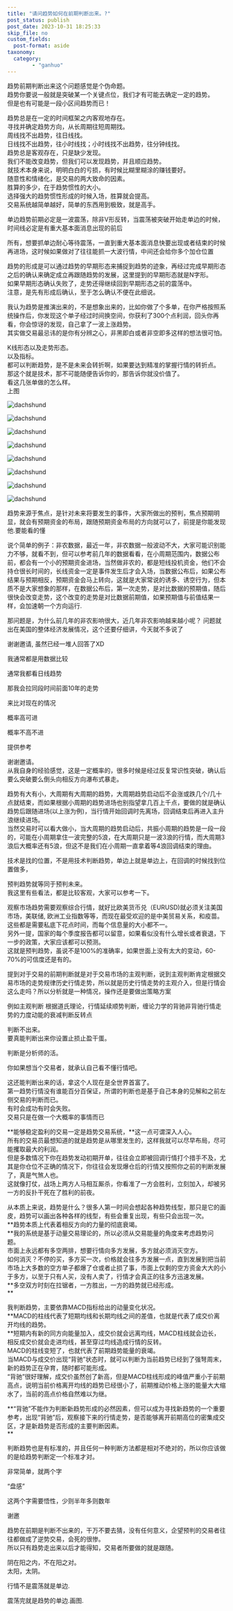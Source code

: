 ```yaml
---
title: "请问趋势如何在前期判断出来。?"
post_status: publish
post_date: 2023-10-31 18:25:33
skip_file: no
custom_fields: 
  post-format: aside
taxonomy:
  category:
        - "ganhuo"
---
```


趋势前期判断出来这个问题感觉是个伪命题。  
趋势你要说一般就是突破某一个关键点位，我们才有可能去确定一定的趋势。  
但是也有可能是一段小区间趋势而已！

趋势总是在一定的时间框架之内客观地存在。  
寻找并确定趋势方向，从长周期往短周期找。  
周线找不出趋势，往日线找。  
日线找不出趋势，往小时线找；小时线找不出趋势，往分钟线找。  
趋势总是客观存在，只是缺少发现。  
我们不能改变趋势，但我们可以发现趋势，并且顺应趋势。  
就技术本身来说，明明白白的亏损，有时候比糊里糊涂的赚钱要好。  
随意性和情绪化，是交易的两大致命的因素。  
胜算的多少，在于趋势惯性的大小。  
选择强大的趋势惯性形成的时候入场，胜算就会提高。  
交易系统越简单越好，简单的东西用到极致，就是高手。

单边趋势前期必定是一波震荡，除非V形反转，当震荡被突破开始走单边的时候，时间线必定是有重大基本面消息出现的前后

所有，想要抓单边耐心等待震荡，一直到重大基本面消息快要出现或者结束的时候再进场，这时候如果做对了往往能抓一大波行情，中间还会给你多个加仓位置

趋势的形成是可以通过趋势的早期形态来捕捉到趋势的迹象，再经过完成早期形态之后的确认来确定成立再跟随趋势的发展，这里提到的早期形态就是N字形。  
如果早期形态确认失败了，走势还得继续回到早期形态之前的震荡中。  
注意，是先有形成后确认，至于怎么确认不便在此细说。

我认为趋势是推演出来的，不是想象出来的，比如你做了个多单，在你严格按照系统操作后，你发现这个单子经过时间换空间，你获利了300个点利润，回头你再看，你会惊讶的发现，自己拿了一波上涨趋势。  
其实做交易最忌讳的是你有分辨之心，非黑即白或者非空即多这样的想法很可怕。

K线形态以及走势形态。  
以及指标。  
都可以判断趋势，是不是未来会转折啊，如果要达到精准的掌握行情的转折点。  
那这个就是技术，那不可能随便告诉你的，那告诉你就没价值了。  
看这几张单做的怎么样。  
上图

![dachshund](https://img.dgrhw.net/upload/images/huihu/2020/05/31/193234920.jpg)

![dachshund](https://img.dgrhw.net/upload/images/huihu/2020/05/30/112419241.jpg)

![dachshund](https://img.dgrhw.net/upload/images/huihu/2020/05/30/112421490.jpg)

![dachshund](https://img.dgrhw.net/upload/images/huihu/2020/05/30/112421303.jpg)

![dachshund](https://img.dgrhw.net/upload/images/huihu/2020/05/30/112419725.jpg)

![dachshund](https://img.dgrhw.net/upload/images/huihu/2020/05/30/112421412.jpg)

![dachshund](https://img.dgrhw.net/upload/images/huihu/2020/05/30/112421225.jpg)

![dachshund](https://img.dgrhw.net/upload/images/huihu/2020/05/30/112420334.jpg)

趋势来源于焦点，是针对未来将要发生的事件，大家所做出的预判，焦点预期明显，就会有预期资金的布局，跟随预期资金布局的方向就可以了，前提是你能发现他.要能看的懂

说个简单的例子：非农数据，最近一年，非农数据一般波动不大，大家可能识别能力不够，就看不到，但可以参考前几年的数据看看，在小周期范围内，数据公布前，都会有一个小的预期资金进场，当然做非农的，都是短线投机资金，他们不会持仓很长时间的，长线资金一定是事件发生后才会入场，当数据公布后，如果公布结果与预期相反，预期资金会马上转向，这就是大家常说的诱多、诱空行为，但本质不是大家想象的那样，在数据公布后，第一次走势，是对比数据的预期值，随后很快会改变走势，这个改变的走势是对比数据前期值，如果预期值与前值结果一样，会加速朝一个方向运行.

那问题是，为什么前几年的非农影响很大，近几年非农影响越来越小呢？ 问题就出在美国的整体经济发展情况，这个还要仔细讲，今天就不多说了

谢谢邀请, 虽然已经一堆人回答了XD

我通常都是用数据比较

通常我都看日线趋势

那我会拉同段时间前面10年的走势

来比对现在的情况

概率高可进

概率不高不进

提供参考​

谢谢邀请。  
从我自身的经验感觉，这是一定概率的，很多时候是经过反复常识性突破，确认后要么突破要么倒头向相反方向瀑布式暴走。

趋势有大有小，大周期有大周期的趋势，大周期趋势启动后不会涨或跌几个/几十点就结束，而如果根据小周期的趋势进场也别指望拿几百上千点，要做的就是确认趋势后跟随进场(以上涨为例)，当行情开始回调时先离场，回调结束后再进入主升浪继续进场。  
当然交易时可以看大做小，当大周期的趋势启动后，共振小周期的趋势是一段一段的，可能在小周期拿住一波完整的5浪，在大周期只是一波3浪的行情，而大周期3浪后大概率还有5浪，但这不是我们在小周期一直拿着等4浪回调结束的理由。

技术是找的位置，不是用技术判断趋势，单边上就是单边上，在回调的时候找到位置做多，

预判趋势就等同于预判未来。  
我这里有些看法，都是比较客观，大家可以参考一下。

观察市场趋势需要观察综合行情，就好比欧美货币兑（EURUSD)就必须关注美国市场，美联储, 欧洲工业指数等等，而现在最受欢迎的是中美贸易关系，和疫苗。  
这些都是需要私底下花点时间，而每个信息量的大小都不一。  
另外一提，国家的每个季度报告都可以留意，如果看似没有什么增长或者衰退，下一步的政策，大家应该都可以预测。  
这就是预判趋势，虽说不是100%的准确率，如果世面上没有太大的变动，60-70%的可信度还是有的。

提到对于交易的前期判断就是对于交易市场的主观判断，说到主观判断肯定根据交易市场的走势规律历史行情走势，所以就是历史行情走势的主观介入，但是行情会这么走吗？所以分析就是一种情况，操作还是要做出策略方案

例如主观判断 根据道氏理论，行情延续顺势判断，缠论力学的背驰非背驰行情走势的力度动能的衰减判断反转点

判断不出来。  
要真能判断出来你设置止损止盈干蛋。

判断是分析师的活。

你如果想当个交易者，就承认自己看不懂行情吧。

这还能判断出来的话，拿这个人现在是全世界首富了。  
第一趋势行情没有谁能百分百保证，所谓的判断也是基于自己本身的见解和之前左侧交易的判断而已。  
有时会成功有时会失败。  
交易只是在做一个大概率的事情而已

**能够稳定盈利的交易一定是趋势交易系统，**这一点可谓深入人心。  
所有的交易员最想知道的就是趋势是从哪里发生的，这样我就可以尽早布局，尽可能攫取最大的利润。  
但是多数情况下你在趋势发动初期开单，往往会立即被回调行情打个措手不及，尤其是你仓位不正确的情况下，你往往会发现爆仓后的行情又按照你之前的判断发展了，真是气煞人也。  
这就像打仗，战场上两方人马相互厮杀，你看准了一方会胜利，​立刻加入，却被另一方的反扑干死在了胜利的前夜。

从本质上来说，趋势是什么？​很多人第一时间会想起各种趋势线型，那只是它的画皮，趋势可以画出各种各样的线型，有些会重复出现，有些只会出现一次。  
**趋势本质上代表着相反方向的力量的彻底衰竭。  
**​我的系统是基于动量交易理论的，所以必须从交易能量的角度来考虑趋势问题。  
市面上永远都有多空两排，想要行情向多方发展，多方就必须消灭空方。  
如何消灭？不停的买，多方买一次，价格就会往多方发展一点，直到发展到把当前市场上大多数的空方单子都爆了仓或者止损了事，市面上仅剩的空方资金大大的小于多方，以至于只有人买，没有人卖了，行情才会真正的往多方迅速发展。  
**多空双方时刻在拉锯者，一方胜出，一方的趋势就已经形成。  
**

我判断趋势，主要依靠MACD指标给出的动量变化状况。  
**MACD的柱线代表了短期均线和长期均线之间的差值，也就是代表了成交价离开均线的趋势。  
**​短期内有新的同方向能量加入，成交价就会远离均线，MACD柱线就会边长，相反成交价就会走进均线，甚至穿过均线造成行情的反转。  
MACD的柱线变短了，也就代表了前期趋势能量的衰竭。  
当MACD与成交价出现“背驰”状态时，就可以判断为当前趋势已经到了强弩周末，新的趋势正在孕育，随时都可能形成。  
“背驰”很好理解，成交价虽然创了新高，但是MACD柱线形成的峰值严重小于前期高点，说明当前价格离开均线的趋势已经很小了，前期推动价格上涨的能量大大缩水了，当前的高点价格自然难以为继。

**​“背驰”不能作为判断新趋势形成的必然因素，但可以成为寻找新趋势的一个重要参考，出现“背驰”后，观察接下来的行情走势，是否能够离开前期高位的密集成交区，才是新趋势是否形成的主要判断因素。  
**

判断趋势也是有标准的，并且任何一种判断方法都是相对不绝对的，所以你应该做的是给趋势判断定一个标准才对。

非常简单，就两个字

“盘感”

这两个字需要悟性，少则半年多则数年

谢邀

趋势在前期是判断不出来的，干万不要去猜，没有任何意义，企望预判的交易者往往都做成了逆势交易，会死的很惨。  
所以只有趋势走出来以后才能得知，交易者所要做的就是跟随。

阴在阳之内，不在阳之对。  
太阳，太阴。

行情不是震荡就是单边.

震荡完就是趋势的单边.画图.​
